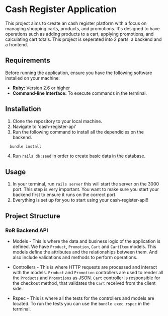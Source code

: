 # Cash Register Application
This project aims to create an cash register platform with a focus on managing shopping carts, products, and promotions. It's designed to have operations such as adding products to a cart, applying promotions, and calculating cart totals. This project is seperated into 2 parts, a backend and a frontend.

## Requirements

Before running the application, ensure you have the following software installed on your machine:

- **Ruby:** Version 2.6 or higher
- **Command-line Interface:** To execute commands in the terminal.

## Installation
1. Clone the repository to your local machine.
2. Navigate to 'cash-register-api'
3. Run the following command to install all the dependicies on the backend.
```bash
  bundle install
```
4. Run `rails db:seed` in order to create basic data in the database.

## Usage

1. In your terminal, run `rails server` this will start the server on the 3000 port. This step is very important. You want to make sure you start your backend first to ensure it runs on the correct port.
2. Everything is set up for you to start using your cash-register-api!!

## Project Structure
### RoR Backend API
- Models - This is where the data and business logic of the application is defined. We have `Product`, `Promotion`, `Cart` and `CartItem` models. This models define the attributes and the relationships between them. And also include validations and methods to perform operations.

- Controllers - This is where HTTP requests are processed and interact with the models. `Product` and `Promotion` controllers are used to render all the `Products` and `Promotions` as JSON. `Cart` controller is responsible for the checkout method, that validates the `Cart` received from the client side.

- Rspec - This is where all the tests for the controllers and models are located. To run the tests you can use the `bundle exec rspec` in the terminal.
